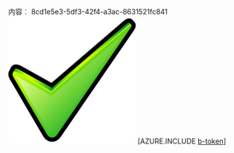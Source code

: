 内容︰ 8cd1e5e3-5df3-42f4-a3ac-8631521fc841![图像](0e1fc00b-3b6b-442f-9f71-91397e174b23.png)
[AZURE.INCLUDE [b-token](9aab4634-8f7d-4f58-9d19-ab18da5b5016.md)]
